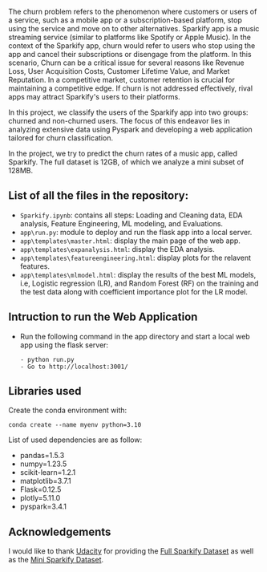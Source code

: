 The churn problem refers to the phenomenon where customers or users of a service, such as a mobile app or a subscription-based platform, stop using the service and move on to other alternatives. Sparkify app is a music streaming service (similar to platforms like Spotify or Apple Music). In the context of the Sparkify app, churn would refer to users who stop using the app and cancel their subscriptions or disengage from the platform. In this scenario, Churn can be a critical issue for several reasons like Revenue Loss, User Acquisition Costs, Customer Lifetime Value, and Market Reputation. In a competitive market, customer retention is crucial for maintaining a competitive edge. If churn is not addressed effectively, rival apps may attract Sparkify's users to their platforms.

In this project, we classify the users of the Sparkify app into two groups: churned and non-churned users. The focus of this endeavor lies in analyzing extensive data using Pyspark and developing a web application tailored for churn classification.

In the project, we try to predict the churn rates of a music app, called Sparkify. The full dataset is 12GB, of which we analyze a mini subset of 128MB. 

## List of all the files in the repository:
- `Sparkify.ipynb`: contains all steps: Loading and Cleaning data, EDA analysis, Feature Engineering, ML modeling, and Evaluations.
- `app\run.py`: module to deploy and run the flask app into a local server.
- `app\templates\master.html`: display the main page of the web app.
- `app\templates\expanalysis.html`: display the EDA analysis.
- `app\templates\featureengineering.html`: display plots for the relavent features.
- `app\templates\mlmodel.html`: display the results of the best ML models, i.e, Logistic regression (LR), and Random Forest (RF) on the training and the test data along with coefficient importance plot for the LR model.

## Intruction to run the Web Application
- Run the following command in the app directory and start a local web app using the flask server:
  ```
  - python run.py
  - Go to http://localhost:3001/
  ```

## Libraries used
Create the conda environment with:

`conda create --name myenv python=3.10`

List of used dependencies are as follow:

- pandas=1.5.3
- numpy=1.23.5
- scikit-learn=1.2.1
- matplotlib=3.7.1
- Flask=0.12.5
- plotly=5.11.0
- pyspark=3.4.1

## Acknowledgements
I would like to thank [Udacity](https://www.udacity.com/) for providing the [Full Sparkify Dataset](s3n://udacity-dsnd/sparkify/sparkify_event_data.json) as well as the [Mini Sparkify Dataset](s3n://udacity-dsnd/sparkify/mini_sparkify_event_data.json).

